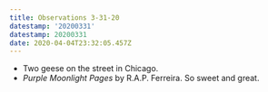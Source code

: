 ```yaml
---
title: Observations 3-31-20
datestamp: '20200331'
datestamp: 20200331
date: 2020-04-04T23:32:05.457Z
---
```

- Two geese on the street in Chicago.
- *Purple Moonlight Pages* by R.A.P. Ferreira. So sweet and great.

